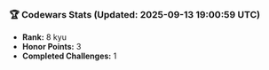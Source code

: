 ### 🏆 Codewars Stats (Updated: 2025-09-13 19:00:59 UTC)

- **Rank:** 8 kyu
- **Honor Points:** 3
- **Completed Challenges:** 1

